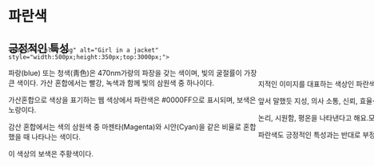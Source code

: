 <!DOCTYPE html>
<html lang="en">
<head>
    <meta charset="UTF-8">
    <meta name="viewport" content="width=device-width, initial-scale=1.0">
    <title>Text Movement</title>
    <style>
        .moved-text {
            position: relative;
            left: 500px;
            top: 200px;
            margin-top: -170px; /* 제목과 .moved-text 사이의 간격을 조절합니다. */
        }        
         
h1 {
  color: rgb(38, 0, 255);
  font-family: courier;
  font-size: 300%;
}
.yes-text {
            position: relative;
            left: 1000px;
            top: -300px;
            margin-top: -170px; /* 제목과 .moved-text 사이의 간격을 조절합니다. */
        }        
</style>
</head>
<body>
    <h1>파란색</h1>
    <h2>긍정적인 특성</h2>
    <div class="moved-text">
        <p>지적인 이미지를 대표하는 색상인 파란색의 긍정적인 특성은</p>
    	<p>앞서 말했듯 지성, 의사 소통, 신뢰, 효율성, 평온, 의무,</p>
    	<p>논리, 시원함, 평온을 나타낸다고 해요.모든 색이 그렇듯</p>
    	<p>파란색도 긍정적인 특성과는 반대로 부정적인 특성도 있어요.</p>
    </div>    

    <img src="blue.jpg" alt="Girl in a jacket" style="width:500px;height:350px;top:3000px;">    
<p>파랑(blue) 또는 청색(靑色)은 470nm가량의 파장을 갖는 색이며, 빛의 굴절률이 가장 큰 색이다. 가산 혼합에서는 빨강, 녹색과 함께 빛의 삼원색 중 하나이다. </p>
<p>가산혼합으로 색상을 표기하는 웹 색상에서 파란색은 #0000FF으로 표시되며, 보색은 노랑이다. </p>
<p>감산 혼합에서는 색의 삼원색 중 마젠타(Magenta)와 시안(Cyan)을 같은 비율로 혼합했을 때 나타나는 색이다. </p>
<p>이 색상의 보색은 주황색이다.</p>
<div class="yes-text">
<h3>파란색 문화</h3>
<p>종류</p>
<hr>
    
<p>종교</p>
<p>유대교, 유대인을 상징하는 색이다. 하얀색과 더불어 파란색은 유대교 기도자들이 사용했던 어깨걸이를 구성했던 빛깔이었다.</p>
<hr>
    
<p>기업</p>
<p>삼성그룹, 현대자동차그룹, 한진그룹, SBS, TBC, KBC, UBC, TJB, JTV, 일진그룹 등등</p>

</div>     



</body>
</html>

